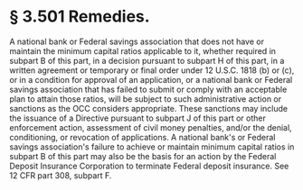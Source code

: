 # § 3.501   Remedies.

A national bank or Federal savings association that does not have or maintain the minimum capital ratios applicable to it, whether required in subpart B of this part, in a decision pursuant to subpart H of this part, in a written agreement or temporary or final order under 12 U.S.C. 1818 (b) or (c), or in a condition for approval of an application, or a national bank or Federal savings association that has failed to submit or comply with an acceptable plan to attain those ratios, will be subject to such administrative action or sanctions as the OCC considers appropriate. These sanctions may include the issuance of a Directive pursuant to subpart J of this part or other enforcement action, assessment of civil money penalties, and/or the denial, conditioning, or revocation of applications. A national bank's or Federal savings association's failure to achieve or maintain minimum capital ratios in subpart B of this part may also be the basis for an action by the Federal Deposit Insurance Corporation to terminate Federal deposit insurance. See 12 CFR part 308, subpart F.




